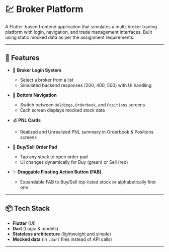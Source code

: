 # 💹 Broker Platform

A Flutter-based frontend application that simulates a multi-broker trading platform with login, navigation, and trade management interfaces. Built using static mocked data as per the assignment requirements.

---

## 🚀 Features

- 🔐 **Broker Login System**

  - Select a broker from a list
  - Simulated backend responses (200, 400, 500) with UI handling

- 🧭 **Bottom Navigation**

  - Switch between `Holdings`, `Orderbook`, and `Positions` screens
  - Each screen displays mocked stock data

- 💰 **PNL Cards**

  - Realized and Unrealized PNL summary in Orderbook & Positions screens

- 🎯 **Buy/Sell Order Pad**

  - Tap any stock to open order pad
  - UI changes dynamically for Buy (green) or Sell (red)

- ✨ **Draggable Floating Action Button (FAB)**
  - Expandable FAB to Buy/Sell top-listed stock or alphabetically first one

---

## 📦 Tech Stack

- **Flutter** (UI)
- **Dart** (Logic & models)
- **Stateless architecture** (lightweight and simple)
- **Mocked data** (in `.dart` files instead of API calls)

---
